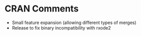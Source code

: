 # CRAN Comments

- Small feature expansion (allowing different types of merges)
- Release to fix binary incompatibility with rxode2
